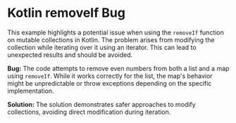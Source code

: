 # Kotlin removeIf Bug
This example highlights a potential issue when using the `removeIf` function on mutable collections in Kotlin. The problem arises from modifying the collection while iterating over it using an iterator.  This can lead to unexpected results and should be avoided.

**Bug:** The code attempts to remove even numbers from both a list and a map using `removeIf`. While it works correctly for the list, the map's behavior might be unpredictable or throw exceptions depending on the specific implementation.

**Solution:**  The solution demonstrates safer approaches to modify collections, avoiding direct modification during iteration.